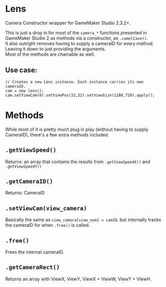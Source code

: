 # Lens
Camera Constructor wrapper for GameMaker Studio 2.3.2+.

This is just a drop in for most of the `camera_*` functions presented in GameMaker Studio 2 as methods via a constructor, as `.camelCase()`.
<br>It also outright removes having to supply a cameraID for every method. Leaving it down to just providing the arguments.
<br>Most of the methods are chainable as well.

## Use case:
```gml
// Creates a new Lens instance. Each instance carries its own cameraID.
cam = new lens();
cam.setViewCam(0).setViewPos(32,32).setViewSize(1280,720).apply();
```
  
# Methods

While most of it is pretty much plug in play (without having to supply CameraID), there's a few extra methods included.

## `.getViewSpeed()`

Returns: an array that contains the results from `.getViewSpeedX()` and `.getViewSpeedY()`

## `.getCameraID()`

Returns: CameraID

## `.setViewCam(view_camera)`

Basically the same as `view_camera[view_num] = camID`. but internally tracks the cameraID for when `.free()` is called.

## `.free()`

Frees the internal cameraID.

## `.getCameraRect()`

Returns an array with ViewX, ViewY, ViewX + ViewW, ViewY + ViewH.
